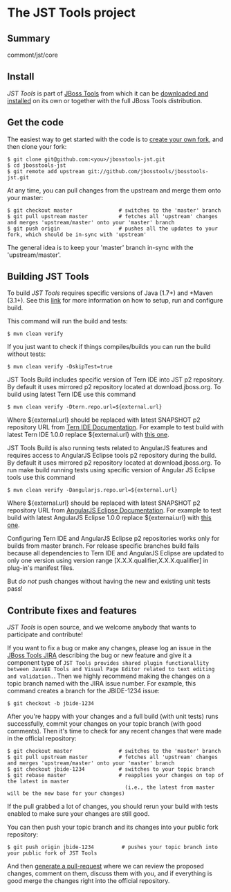 # The JST Tools project

## Summary

commont/jst/core

## Install

_JST Tools_ is part of [JBoss Tools](http://jboss.org/tools) from
which it can be [downloaded and installed](http://jboss.org/tools/download)
on its own or together with the full JBoss Tools distribution.

## Get the code

The easiest way to get started with the code is to [create your own fork](http://help.github.com/forking/), 
and then clone your fork:

    $ git clone git@github.com:<you>/jbosstools-jst.git
    $ cd jbosstools-jst
    $ git remote add upstream git://github.com/jbosstools/jbosstools-jst.git
	
At any time, you can pull changes from the upstream and merge them onto your master:

    $ git checkout master               # switches to the 'master' branch
    $ git pull upstream master          # fetches all 'upstream' changes and merges 'upstream/master' onto your 'master' branch
    $ git push origin                   # pushes all the updates to your fork, which should be in-sync with 'upstream'

The general idea is to keep your 'master' branch in-sync with the
'upstream/master'.

## Building JST Tools

To build _JST Tools_ requires specific versions of Java (1.7+) and
+Maven (3.1+). See this [link](https://github.com/jbosstools/jbosstools-devdoc/blob/master/building/readme.md) for more information on how to setup, run and configure build.

This command will run the build and tests:

    $ mvn clean verify

If you just want to check if things compiles/builds you can run the build without tests:

    $ mvn clean verify -DskipTest=true

JST Tools Build includes specific version of Tern IDE into JST p2 repository. By default it uses
mirrored p2 repository located at download.jboss.org. To build using latest Tern IDE use this command

    $ mvn clean verify -Dtern.repo.url=${external.url}

Where ${external.url} should be replaced with latest SNAPSHOT p2 repository URL from 
[Tern IDE Documentation](https://github.com/angelozerr/tern.java/wiki/Installation-Update-Site). For
example to test build with latest Tern IDE 1.0.0 replace ${externai.url} with 
[this one](http://oss.opensagres.fr/tern.repository/1.0.0-SNAPSHOT/).

JST Tools Build is also running tests related to AngularJS features and requires access to AngularJS Eclipse
tools p2 repository during the build. By default it uses mirrored p2 repository located at download.jboss.org.
To run make build running tests using specific version of Angular JS Eclipse tools use this command

    $ mvn clean verify -Dangularjs.repo.url=${external.url}

Where ${external.url} should be replaced with latest SNAPSHOT p2 repository URL from 
[AngularJS Eclipse Documentation](https://github.com/angelozerr/angularjs-eclipse/wiki/Installation-Update-Site). For example to test build with latest AngularJS Eclipse 1.0.0 replace ${externai.url} with 
[this one](http://oss.opensagres.fr/angularjs-eclipse/1.0.0-SNAPSHOT/).

Configuring Tern IDE and AngularJS Eclipse p2 repositories works only for builds from master branch. For release 
specific branches build fails because all dependencies to Tern IDE and AngularJS Eclipse are updated to only one version using version range [X.X.X.qualifier,X.X.X.qualifier] in plug-in's manifest files.

But *do not* push changes without having the new and existing unit tests pass!

## Contribute fixes and features

_JST Tools_ is open source, and we welcome anybody that wants to
participate and contribute!

If you want to fix a bug or make any changes, please log an issue in
the [JBoss Tools JIRA](https://issues.jboss.org/browse/JBIDE)
describing the bug or new feature and give it a component type of
`JST Tools provides shared plugin functionallity between JavaEE Tools and Visual Page Editor related to text editing and validation.`. Then we highly recommend making the changes on a
topic branch named with the JIRA issue number. For example, this
command creates a branch for the JBIDE-1234 issue:

	$ git checkout -b jbide-1234

After you're happy with your changes and a full build (with unit
tests) runs successfully, commit your changes on your topic branch
(with good comments). Then it's time to check for any recent changes
that were made in the official repository:

	$ git checkout master               # switches to the 'master' branch
	$ git pull upstream master          # fetches all 'upstream' changes and merges 'upstream/master' onto your 'master' branch
	$ git checkout jbide-1234           # switches to your topic branch
	$ git rebase master                 # reapplies your changes on top of the latest in master
	                                      (i.e., the latest from master will be the new base for your changes)

If the pull grabbed a lot of changes, you should rerun your build with
tests enabled to make sure your changes are still good.

You can then push your topic branch and its changes into your public fork repository:

	$ git push origin jbide-1234         # pushes your topic branch into your public fork of JST Tools

And then [generate a pull-request](http://help.github.com/pull-requests/) where we can
review the proposed changes, comment on them, discuss them with you,
and if everything is good merge the changes right into the official
repository.
